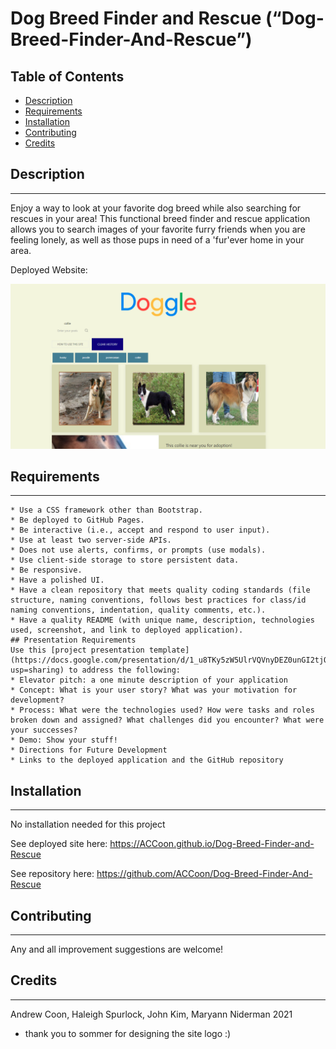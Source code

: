 # **Dog Breed Finder and Rescue (“Dog-Breed-Finder-And-Rescue”)**

## Table of Contents

* [Description](#description)
* [Requirements](#requirements)
* [Installation](#installation)
* [Contributing](#contributing)
* [Credits](#credits)

## Description
---
Enjoy a way to look at your favorite dog breed while also searching for rescues in your area! This functional breed finder and rescue application allows you to search images of your favorite furry friends when you are feeling lonely, as well as those pups in need of a 'fur'ever home in your area.

Deployed Website: 

![Dog Breed Finder and Rescue](/assets/images/dogglesite.png)

## Requirements 
---
```
* Use a CSS framework other than Bootstrap.
* Be deployed to GitHub Pages.
* Be interactive (i.e., accept and respond to user input).
* Use at least two server-side APIs.
* Does not use alerts, confirms, or prompts (use modals).
* Use client-side storage to store persistent data.
* Be responsive.
* Have a polished UI.
* Have a clean repository that meets quality coding standards (file structure, naming conventions, follows best practices for class/id naming conventions, indentation, quality comments, etc.).
* Have a quality README (with unique name, description, technologies used, screenshot, and link to deployed application).
## Presentation Requirements
Use this [project presentation template](https://docs.google.com/presentation/d/1_u8TKy5zW5UlrVQVnyDEZ0unGI2tjQPDEpA0FNuBKAw/edit?usp=sharing) to address the following: 
* Elevator pitch: a one minute description of your application
* Concept: What is your user story? What was your motivation for development?
* Process: What were the technologies used? How were tasks and roles broken down and assigned? What challenges did you encounter? What were your successes?
* Demo: Show your stuff!
* Directions for Future Development
* Links to the deployed application and the GitHub repository
```

## Installation
---
No installation needed for this project

See deployed site here: https://ACCoon.github.io/Dog-Breed-Finder-and-Rescue

See repository here: https://github.com/ACCoon/Dog-Breed-Finder-And-Rescue
## Contributing
---

Any and all improvement suggestions are welcome! 


## Credits
---
Andrew Coon, Haleigh Spurlock, John Kim, Maryann Niderman 2021

- thank you to sommer for designing the site logo :)
